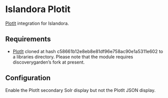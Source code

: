 # Islandora Plotit

[PlotIt](https://github.com/cwrc/CWRC-Mapping-Timelines-Project) integration
for Islandora.

## Requirements

* [PlotIt](https://github.com/discoverygarden/CWRC-Mapping-Timelines-Project)
  cloned at hash c58661b12e8eb8e81df96e758ac90e1a5311e602 to a libraries
  directory. Please note that the module requires discoverygarden’s fork at
  present.

## Configuration

Enable the PlotIt secondary Solr display but not the PlotIt JSON display.
